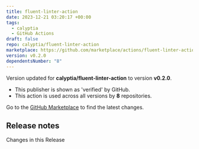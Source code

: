 ```yaml
---
title: fluent-linter-action
date: 2023-12-21 03:20:17 +00:00
tags:
  - calyptia
  - GitHub Actions
draft: false
repo: calyptia/fluent-linter-action
marketplace: https://github.com/marketplace/actions/fluent-linter-action
version: v0.2.0
dependentsNumber: "8"
---
```



Version updated for **calyptia/fluent-linter-action** to version **v0.2.0**.
- This publisher is shown as 'verified' by GitHub.
- This action is used across all versions by **8** repositories.

Go to the [GitHub Marketplace](https://github.com/marketplace/actions/fluent-linter-action) to find the latest changes.

## Release notes

Changes in this Release
